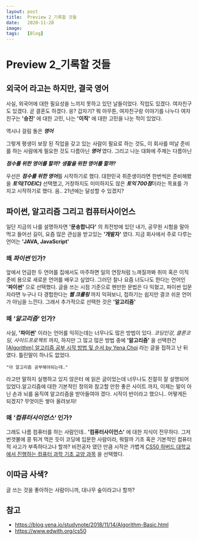 ```yaml
---
layout: post
title:  Preview 2_기록할 것들
date:   2020-11-28
image:  
tags:   [Blog]
---
```


# Preview 2_기록할 것들

## 외국어 라고는 하지만, 결국 영어

사실, 외국어에 대한 필요성을 느끼지 못하고 있던 날들이었다. 직업도 있겠다. 여자친구도 있겠다. 곧 결혼도 하겠다. 응? 갑자기? 뭐 아무튼, 여자친구랑 이야기를 나누다 여자친구는 **'승진'** 에 대한 고민, 나는 **'이직'** 에 대한 고민을 나눈 적이 있었다.

역시나 걸림 돌은 ***영어***

그렇게 평생이 보장 된 직업을 갖고 있는 사람이 필요로 하는 것도, 이 회사를 떠날 준비를 하는 사람에게 필요한 것도 다름아닌 ***영어*** 였다. 그리고 나눈 대화에 주제는 다름아닌

***점수를 위한 영어를 할까? 생활을 위한 영어를 할까?***

우선은 ***점수를 위한 영어***를 시작하기로 했다. 대한민국 취준생이라면 한번씩은 준비해봤을 ***토익(TOEIC)*** 선택했고, 거창하지도 미미하지도 않은 ***토익 700점***이라는 목표를 가지고 시작하기로 했다. 음.. 21년에는 달성할 수 있겠지?

## 파이썬, 알고리즘 그리고 컴퓨터사이언스

일단 지금의 나를 설명하자면 **'문송합니다'** 의 최전방에 있던 내가, 공무원 시험을 말아먹고 들어선 길이, 요즘 많은 관심을 받고있는 **'개발자'** 였다. 지금 회사에서 주로 다루는 언어는 **'JAVA, JavaScript'**

### 왜 *파이썬* 인가?

앞에서 언급한 두 언어를 집에서도 마주하면 일의 연장처럼 느껴질까봐 취미 혹은 이직준비 용으로 새로운 언어를 배우고 싶었다. 그러던 찰나 요즘 너도나도 한다는 언어인 **'파이썬'** 으로 선택했다. 글을 쓰는 시점 기준으로 왠만한 문법은 다 익혔고, 파이썬 입문자라면 누구나 다 경헙한다는 ***웹 크롤링*** 까지 익혀보니, 접하기는 쉽지만 결코 쉬운 언어가 아님을 느낀다. 그래서 추가적으로 선택한 것은 **'알고리즘'**

### 왜 *'알고리즘'* 인가?

사실, **'파이썬'** 이라는 언어를 익히는데는 너무나도 많은 방법이 있다. *코딩인강, 클론코딩, 사이드프로젝트* 까지, 하지만 그 많고 많은 방법 중에 **'알고리즘'** 을 선택한건  [[Algorithm] 알고리즘 공부 시작 방법 및 순서 by Yena Choi](https://blog.yena.io/studynote/2018/11/14/Algorithm-Basic.html) 라는 글을 접하고 난 뒤였다. 틀린말이 하나도 없었다.

``` "아 알고리즘 공부해야되는데." ```

라고만 말하지 실행하고 있지 않은터 에 읽은 글이었는데 너무나도 친절히 잘 설명되어 있었다.알고리즘에 대한 기본적인 정의와 참고할 만한 좋은 사이트 까지, 이제는 말이 아닌 손과 뇌를 움직여 알고리즘을 받아들여야 겠다. 시작이 반이라고 했으니.. 어떻게든 되겠지? 무엇이든 쌓아 올려보자!

### 왜 *'컴퓨터사이언스'* 인가?

그래도 나름 컴퓨터를 하는 사람인데.. **'컴퓨터사이언스'** 에 대한 지식이 전무하다. 그저 번갯불에 콩 튀겨 먹은 듯이 코딩에 입문한 사람이라, 뭐랄까 기초 혹은 기본적인 컴퓨터적 사고가 부족하다고나 할까? 비전공자 였던 만큼 시작은 가볍게 [CS50 하버드 대학교에서 진행하는 컴퓨터 과학 기초 교양 과목](https://www.edwith.org/cs50) 을 선택했다.

## 이따금 사색?

글 쓰는 것을 좋아하는 사람이니까, 대나무 숲이라고나 할까?

## 참고

* <https://blog.yena.io/studynote/2018/11/14/Algorithm-Basic.html>
* <https://www.edwith.org/cs50>
  
